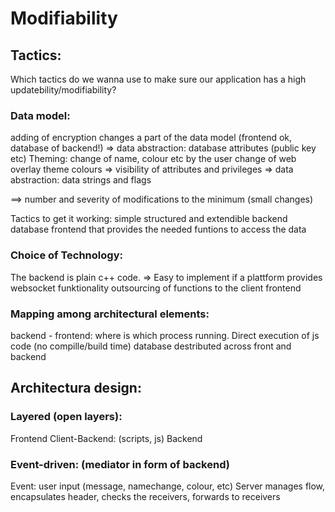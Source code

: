 # Modifiability

## Tactics:

Which tactics do we wanna use to make sure our application has a high updatebility/modifiability?



### Data model:
adding of encryption changes a part of the data model (frontend ok, database of backend!)
=> data abstraction: database attributes (public key etc)
Theming:
change of name, colour etc by the user
change of web overlay theme colours
=> visibility of attributes and privileges
=> data abstraction: data strings and flags

==> number and severity of modifications to the minimum (small changes)

Tactics to get it working: 
simple structured and extendible backend database
frontend that provides the needed funtions to access the data

### Choice of Technology:
The backend is plain c++ code. 
=> Easy to implement if a plattform provides websocket funktionality
outsourcing of functions to the client frontend

### Mapping among architectural elements:
backend - frontend: where is which process running. Direct execution of js code (no compille/build time)
database destributed across front and backend


## Architectura design:
### Layered (open layers):
Frontend
Client-Backend: (scripts, js)
Backend

### Event-driven: (mediator in form of backend)
Event: user input (message, namechange, colour, etc)
Server manages flow, encapsulates header, checks the receivers, forwards to receivers 
